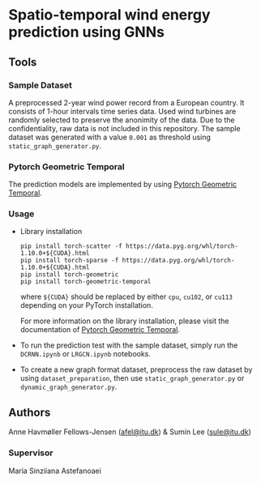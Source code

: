 # Spatio-temporal wind energy prediction using GNNs


## Tools


### Sample Dataset
A preprocessed 2-year wind power record from a European country. It consists of 1-hour intervals time series data. Used wind turbines are randomly selected to preserve the anonimity of the data. Due to the confidentiality, raw data is not included in this repository. 
The sample dataset was generated with a value `0.001` as threshold using `static_graph_generator.py`.


### Pytorch Geometric Temporal
The prediction models are implemented by using [Pytorch Geometric Temporal](https://pytorch-geometric-temporal.readthedocs.io/en/latest/index.html).


### Usage

- Library installation
  ```
  pip install torch-scatter -f https://data.pyg.org/whl/torch-1.10.0+${CUDA}.html
  pip install torch-sparse -f https://data.pyg.org/whl/torch-1.10.0+${CUDA}.html
  pip install torch-geometric
  pip install torch-geometric-temporal
  ```

  where `${CUDA}` should be replaced by either `cpu`, `cu102`, or `cu113` depending on your PyTorch installation.

  For more information on the library installation, please visit the documentation of [Pytorch Geometric Temporal](https://pytorch-geometric-temporal.readthedocs.io/en/latest/index.html). 

- To run the prediction test with the sample dataset, simply run the `DCRNN.ipynb` or `LRGCN.ipynb` notebooks. 
- To create a new graph format dataset, preprocess the raw dataset by using `dataset_preparation`, then use `static_graph_generator.py` or `dynamic_graph_generator.py`. 



## Authors
Anne Havmøller Fellows-Jensen (afel@itu.dk) & Sumin Lee (sule@itu.dk)


### Supervisor
Maria Sinziiana Astefanoaei
